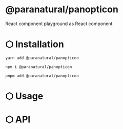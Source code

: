 # @paranatural/panopticon

React component playground as React component

# ⬡ Installation

```shell
yarn add @paranatural/panopticon
```

```shell
npm i @paranatural/panopticon
```

```shell
pnpm add @paranatural/panopticon
```

# ⬡ Usage

# ⬡ API

